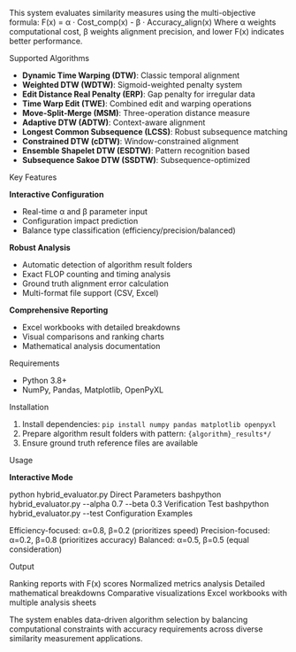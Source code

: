 This system evaluates similarity measures using the multi-objective formula:
F(x) = α · Cost_comp(x) - β · Accuracy_align(x)
Where α weights computational cost, β weights alignment precision, and lower F(x) indicates better performance.

Supported Algorithms

- **Dynamic Time Warping (DTW)**: Classic temporal alignment
- **Weighted DTW (WDTW)**: Sigmoid-weighted penalty system  
- **Edit Distance Real Penalty (ERP)**: Gap penalty for irregular data
- **Time Warp Edit (TWE)**: Combined edit and warping operations
- **Move-Split-Merge (MSM)**: Three-operation distance measure
- **Adaptive DTW (ADTW)**: Context-aware alignment
- **Longest Common Subsequence (LCSS)**: Robust subsequence matching
- **Constrained DTW (cDTW)**: Window-constrained alignment
- **Ensemble Shapelet DTW (ESDTW)**: Pattern recognition based
- **Subsequence Sakoe DTW (SSDTW)**: Subsequence-optimized

Key Features

**Interactive Configuration**
- Real-time α and β parameter input
- Configuration impact prediction
- Balance type classification (efficiency/precision/balanced)

**Robust Analysis**
- Automatic detection of algorithm result folders
- Exact FLOP counting and timing analysis
- Ground truth alignment error calculation
- Multi-format file support (CSV, Excel)

**Comprehensive Reporting**
- Excel workbooks with detailed breakdowns
- Visual comparisons and ranking charts
- Mathematical analysis documentation

Requirements

- Python 3.8+
- NumPy, Pandas, Matplotlib, OpenPyXL

Installation

1. Install dependencies: `pip install numpy pandas matplotlib openpyxl`
2. Prepare algorithm result folders with pattern: `{algorithm}_results*/`
3. Ensure ground truth reference files are available

Usage

**Interactive Mode**

python hybrid_evaluator.py
Direct Parameters
bashpython hybrid_evaluator.py --alpha 0.7 --beta 0.3
Verification Test
bashpython hybrid_evaluator.py --test
Configuration Examples

Efficiency-focused: α=0.8, β=0.2 (prioritizes speed)
Precision-focused: α=0.2, β=0.8 (prioritizes accuracy)
Balanced: α=0.5, β=0.5 (equal consideration)

Output

Ranking reports with F(x) scores
Normalized metrics analysis
Detailed mathematical breakdowns
Comparative visualizations
Excel workbooks with multiple analysis sheets

The system enables data-driven algorithm selection by balancing computational constraints with accuracy requirements across diverse similarity measurement applications.

